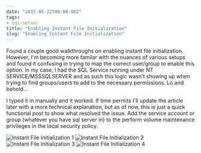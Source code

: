 ```yaml
---
date: "2015-05-22T00:00:00Z"
tags:
- sql-server
title: "Enabling Instant File Initialization"
slug: "Enabling Instant File Initialization"
---
```


Found a couple good walkthroughs on enabling instant file initialization. However, I'm becoming more familar with the nuances of various setups and found it confusing in trying to map the correct user/group to enable this option. In my case, I had the SQL Service running under NT SERVICE/MSSSQLSERVER and as such this logic wasn't showing up when trying to find groups/users to add to the necessary permissions. Lo and behold...

I typed it in manually and it worked. If time permits I'll update the article later with a more technical explanation, but as of now, this is just a quick functional post to show what resolved the issue. Add the service account or group (whatever you have sql server in) to the perform volume maintenance privileges in the local security policy.

![Instant File Initialization 1](/images/enable_instant_file_initialization-2015-05-21_07_15_15_czth2j.png)
![Instant File Initialization 2](/images/enable_instant_file_initialization-2015-05-21_07_26_43_jg50g7.png)
![Instant File Initialization 3](/images/enable_instant_file_initialization-2015-05-21_08_03_18_zgnxp4.png)
![Instant File Initialization 4](/images/enable_instant_file_initialization-2015-05-21_08_31_55_nazxlf.png)
